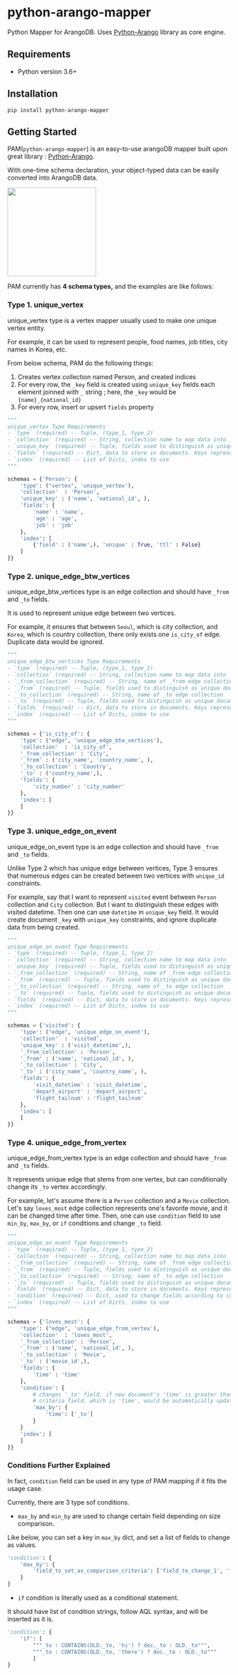 # python-arango-mapper
 Python Mapper for ArangoDB. Uses [Python-Arango](https://github.com/ArangoDB-Community/python-arango/blob/main/README.md) library as core engine.


## Requirements

- Python version 3.6+

## Installation

```shell
pip install python-arango-mapper
```

## Getting Started

PAM(`python-arango-mapper`) is an easy-to-use arangoDB mapper built upon great library : [Python-Arango](https://github.com/ArangoDB-Community/python-arango/blob/main/README.md).

With one-time schema declaration, your object-typed data can be easily converted into ArangoDB data. 

<img src="https://github.com/ud803/udamata/blob/main/python-arango-mapper.png" width="200" height="200" />

PAM currently has **4 schema types,** and the examples are like follows:


### Type 1. unique_vertex
unique_vertex type is a vertex mapper usually used to make one unique vertex entity.

For example, it can be used to represent people, food names, job titles, city names in Korea, etc.

From below schema, PAM do the following things:
1) Creates vertex collection named Person, and created indices
2) For every row, the `_key` field is created using `unique_key` fields each element joinned with `_` string ; here, the `_key` would be `{name}_{national_id}`
3) For every row, insert or upsert `fields` property

```python
"""
unique_vertex Type Requirements
- `type` (required) -- Tuple, (type_1, type_2)
- `collection` (required) -- String, collection name to map data into
- `unique_key` (required) -- Tuple, fields used to distinguish as unique document
- `fields` (required) -- Dict, data to store in documents. Keys represent names to use in ArangoDB, values represent field names to get data from 
- `index` (required) -- List of Dicts, index to use
"""

schemas = {'Person': {
    'type': ("vertex", 'unique_vertex'),
    'collection'  : 'Person',
    'unique_key' : ('name', 'national_id', ),
    'fields': {
        'name' : 'name',
        'age' : 'age',
        'job' : 'job'
    },
    'index': [
        {'field' : ('name',), 'unique' : True, 'ttl' : False}
    ]
}}
```

### Type 2. unique_edge_btw_vertices
unique_edge_btw_vertices type is an edge collection and should have `_from` and `_to` fields.

It is used to represent unique edge between two vertices. 

For example, it ensures that between `Seoul`, which is city collection, and `Korea`, which is country collection, there only exists one `is_city_of` edge. Duplicate data would be ignored.

```python
"""
unique_edge_btw_vertices Type Requirements
- `type` (required) -- Tuple, (type_1, type_2)
- `collection` (required) -- String, collection name to map data into
- `_from_collection` (required) -- String, name of _from edge collection
- `_from` (required) -- Tuple, fields used to distinguish as unique document in _from collection 
- `_to_collection` (required) -- String, name of _to edge collection
- `_to` (required) -- Tuple, fields used to distinguish as unique document in _to_ collection
- `fields` (required) -- Dict, data to store in documents. Keys represent names to use in ArangoDB, values represent field names to get data from 
- `index` (required) -- List of Dicts, index to use
"""

schemas = {'is_city_of': {
    'type': ("edge", 'unique_edge_btw_vertices'),
    'collection'  : 'is_city_of',
    '_from_collection' : 'City',
    '_from' : ('city_name', 'country_name', ),
    '_to_collection' : 'Country',
    '_to' : ('country_name',),
    'fields': {
        'city_number' : 'city_number'
    },
    'index': [
    ]
}}
```


### Type 3. unique_edge_on_event
unique_edge_on_event type is an edge collection and should have `_from` and `_to` fields.

Unlike Type 2 which has unique edge between vertices, Type 3 ensures that numerous edges can be created between two vertices with `unique_id` constraints.

For example, say that I want to represent `visited` event between `Person` collection and `City` collection. But I want to distinguish these edges with visited datetime. Then one can use `datetime` in `unique_key` field. It would create document `_key` with `unique_key` constraints, and ignore duplicate data from being created.

```python
"""
unique_edge_on_event Type Requirements
- `type` (required) -- Tuple, (type_1, type_2)
- `collection` (required) -- String, collection name to map data into
- `unique_key` (required) -- Tuple, fields used to distinguish as unique document
- `_from_collection` (required) -- String, name of _from edge collection
- `_from` (required) -- Tuple, fields used to distinguish as unique document in _from collection 
- `_to_collection` (required) -- String, name of _to edge collection
- `_to` (required) -- Tuple, fields used to distinguish as unique document in _to_ collection
- `fields` (required) -- Dict, data to store in documents. Keys represent names to use in ArangoDB, values represent field names to get data from 
- `index` (required) -- List of Dicts, index to use
"""

schemas = {'visited': {
    'type': ("edge", 'unique_edge_on_event'),
    'collection'  : 'visited',
    'unique_key' : ('visit_datetime',),
    '_from_collection' : 'Person',
    '_from' : ('name', 'national_id', ),
    '_to_collection' : 'City',
    '_to' : ('city_name', 'country_name', ),
    'fields': {
        'visit_datetime' : 'visit_datetime',
        'depart_airport' : 'depart_airport',
        'flight_tailnum' : 'flight_tailnum'
    },
    'index': [
    ]
}}
```

### Type 4. unique_edge_from_vertex
unique_edge_from_vertex type is an edge collection and should have `_from` and `_to` fields.

It represents unique edge that stems from one vertex, but can conditionally change its `_to` vertex accordingly.

For example, let's assume there is a `Person` collection and a `Movie` collection. Let's say `loves_most` edge collection represents one's favorite movie, and it can be changed time after time. Then, one can use `condition` field to use `min_by`, `max_by`, or `if` conditions and change `_to` field.  

```python
"""
unique_edge_on_event Type Requirements
- `type` (required) -- Tuple, (type_1, type_2)
- `collection` (required) -- String, collection name to map data into
- `_from_collection` (required) -- String, name of _from edge collection
- `_from` (required) -- Tuple, fields used to distinguish as unique document in _from collection 
- `_to_collection` (required) -- String, name of _to edge collection
- `_to` (required) -- Tuple, fields used to distinguish as unique document in _to_ collection
- `fields` (required) -- Dict, data to store in documents. Keys represent names to use in ArangoDB, values represent field names to get data from 
- `condition` (required) -- Dict, used to change fields according to conditions. FIELDS used in conditions MUST BE DECLARED in `fields`
- `index` (required) -- List of Dicts, index to use
"""

schemas = {'loves_most': {
    'type': ("edge", 'unique_edge_from_vertex'),
    'collection'  : 'loves_most',
    '_from_collection' : 'Person',
    '_from' : ('name', 'national_id', ),
    '_to_collection' : 'Movie',
    '_to' : ('movie_id',),
    'fields': {
        'time' : 'time'
    },
    'condition': {
        # changes '_to' field, if new document's 'time' is greater than old documents' time field.
        # criteria field, which is 'time', would be automatically updated with new data by converter
        'max_by': {
            'time': ['_to']
        }
    }
    'index': [
    ]
}}
```

### Conditions Further Explained
In fact, `condition` field can be used in any type of PAM mapping if it fits the usage case.

Currently, there are 3 type sof conditions.

- `max_by` and `min_by` are used to change certain field depending on size comparison. 

Like below, you can set a key in `max_by` dict, and set a list of fields to change as values.

```python
'condition': {
    'max_by': {
        'field_to_set_as_comparison_criteria': ['field_to_change_1', 'field_to_change_2']
    }
}
```

- `if` condition is literally used as a conditional statement.

It should have list of condition strings, follow AQL syntax, and will be inserted as it is. 

```python
'condition': {
    'if': [
        """_to : CONTAINS(OLD._to, 'hi') ? doc._to : OLD._to""",
        """_to : CONTAINS(OLD._to, 'there') ? doc._to : OLD._to"""
        ]
}
```
